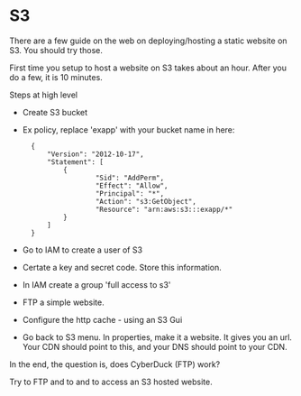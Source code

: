 # S3

There are a few guide on the web on deploying/hosting a static website on S3.
You should try  those.


First time you setup to host a website on S3 takes about an hour. After you do a few, it is
10 minutes.

Steps at high level
- Create S3 bucket
- Ex policy, replace 'exapp' with your bucket name in here:

		{
			"Version": "2012-10-17",
			"Statement": [
				{
						"Sid": "AddPerm",
						"Effect": "Allow",
						"Principal": "*",
						"Action": "s3:GetObject",
						"Resource": "arn:aws:s3:::exapp/*"
				}
			]
		}

- Go to IAM to create a user of S3
- Certate a key and secret code. Store this information.
- In IAM create a group 'full access to s3'
- FTP a simple website.
- Configure the http cache - using an S3 Gui
- Go back to S3 menu. In properties, make it a website. It gives you an url. Your CDN should point to this, and your DNS should point to your CDN.

In the end, the question is, does CyberDuck (FTP) work?

Try to FTP and to
and to access an S3 hosted website.
